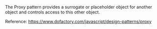 The Proxy pattern provides a surrogate or placeholder object for another object and controls access to this other object.

Reference: https://www.dofactory.com/javascript/design-patterns/proxy
